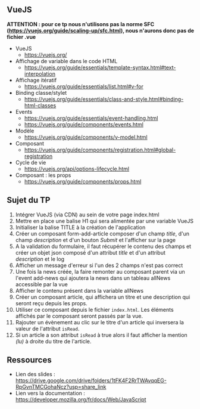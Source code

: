 ## VueJS

**ATTENTION : pour ce tp nous n'utilisons pas la norme SFC (https://vuejs.org/guide/scaling-up/sfc.html), nous n'aurons donc pas de fichier .vue**

- VueJS
  - https://vuejs.org/
- Affichage de variable dans le code HTML
  - https://vuejs.org/guide/essentials/template-syntax.html#text-interpolation
- Affichage itératif
  - https://vuejs.org/guide/essentials/list.html#v-for
- Binding classe/stylet
  - https://vuejs.org/guide/essentials/class-and-style.html#binding-html-classes
- Events
  - https://vuejs.org/guide/essentials/event-handling.html
  - https://vuejs.org/guide/components/events.html
- Modèle
  - https://vuejs.org/guide/components/v-model.html
- Composant
  - https://vuejs.org/guide/components/registration.html#global-registration
- Cycle de vie
  - https://vuejs.org/api/options-lifecycle.html
- Composant : les props
  - https://vuejs.org/guide/components/props.html

## Sujet du TP

1) Intégrer VueJS (via CDN) au sein de votre page index.html
2) Mettre en place une balise H1 qui sera alimentée par une variable VueJS
3) Initialiser la balise TITLE à la création de l'application
4) Créer un composant form-add-article composer d'un champ *title*, d'un champ *description* et d'un bouton *Submit* et l'afficher sur la page
5) A la validation du formulaire, il faut récupérer le contenu des champs et créer un objet json composé d'un attribut *title* et d'un attribut *description* et le log
6) Afficher un message d'erreur si l'un des 2 champs n'est pas correct
7) Une fois la news créée, la faire remonter au composant parent via un l'event add-news qui ajoutera la news dans un tableau allNews accessible par la vue
8) Afficher le contenu présent dans la variable allNews
9) Créer un composant article, qui affichera un titre et une description qui seront reçu depuis les props.
10) Utiliser ce composant depuis le fichier `index.html`. Les éléments affichés par le composant seront passés par la vue.
11) Rajouter un évènement au clic sur le titre d'un article qui inversera la valeur de l'attribut `isRead`.
12) Si un article a son attribut `isRead` à true alors il faut afficher la mention *(lu)* à droite du titre de l'article.

## Ressources

- Lien des slides : https://drive.google.com/drive/folders/1tFK4F2RrTWAvqqEG-RpGvnTMCGohaNcz?usp=share_link
- Lien vers la documentation : https://developer.mozilla.org/fr/docs/Web/JavaScript
